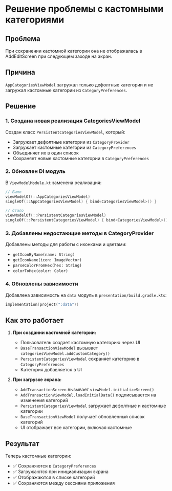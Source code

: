 # Решение проблемы с кастомными категориями

## Проблема
При сохранении кастомной категории она не отображалась в AddEditScreen при следующем заходе на экран.

## Причина
`AppCategoriesViewModel` загружал только дефолтные категории и не загружал кастомные категории из `CategoryPreferences`.

## Решение

### 1. Создана новая реализация CategoriesViewModel
Создан класс `PersistentCategoriesViewModel`, который:
- Загружает дефолтные категории из `CategoryProvider`
- Загружает кастомные категории из `CategoryPreferences`
- Объединяет их в один список
- Сохраняет новые кастомные категории в `CategoryPreferences`

### 2. Обновлен DI модуль
В `ViewModelModule.kt` заменена реализация:
```kotlin
// Было
viewModelOf(::AppCategoriesViewModel)
singleOf(::AppCategoriesViewModel) { bind<CategoriesViewModel>() }

// Стало
viewModelOf(::PersistentCategoriesViewModel)
singleOf(::PersistentCategoriesViewModel) { bind<CategoriesViewModel>() }
```

### 3. Добавлены недостающие методы в CategoryProvider
Добавлены методы для работы с иконками и цветами:
- `getIconByName(name: String)`
- `getIconName(icon: ImageVector)`
- `parseColorFromHex(hex: String)`
- `colorToHex(color: Color)`

### 4. Обновлены зависимости
Добавлена зависимость на `data` модуль в `presentation/build.gradle.kts`:
```kotlin
implementation(project(":data"))
```

## Как это работает

1. **При создании кастомной категории:**
   - Пользователь создает кастомную категорию через UI
   - `BaseTransactionViewModel` вызывает `categoriesViewModel.addCustomCategory()`
   - `PersistentCategoriesViewModel` сохраняет категорию в `CategoryPreferences`
   - Категория добавляется в UI

2. **При загрузке экрана:**
   - `AddTransactionScreen` вызывает `viewModel.initializeScreen()`
   - `AddTransactionViewModel.loadInitialData()` подписывается на изменения категорий
   - `PersistentCategoriesViewModel` загружает дефолтные и кастомные категории
   - `BaseTransactionViewModel` получает обновленный список категорий
   - UI отображает все категории, включая кастомные

## Результат
Теперь кастомные категории:
- ✅ Сохраняются в `CategoryPreferences`
- ✅ Загружаются при инициализации экрана
- ✅ Отображаются в списке категорий
- ✅ Сохраняются между сессиями приложения 